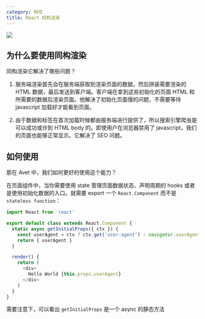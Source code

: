 ```yaml
---
category: 特性
title: React 同构渲染
---
```


![](https://cdn-images-1.medium.com/max/1600/1*Z4YLKQX_K7HUdz1AHtUKhw.jpeg)

## 为什么要使用同构渲染

同构渲染它解决了哪些问题？

1. 服务端渲染首先会在服务端获取到渲染页面的数据，然后拼装需要渲染的 HTML 数据，最后发送到客户端。客户端在拿到这些初始化的页面 HTML 和 所需要的数据后渲染页面。他解决了初始化页面慢的问题，不需要等待 javascript 加载好才能看到页面。

2. 由于数据和标签在首次加载时候都由服务端进行提供了，所以搜索引擎爬虫是可以成功或许到 HTML body 的。即使用户在浏览器禁用了 javascript，我们的页面也能够正常显示。它解决了 SEO 问题。

## 如何使用

那在 Avet 中，我们如何更好的使用这个能力？

在页面组件中，当你需要使用 state 管理页面数据状态、声明周期的 hooks 或者是使用初始化数据的入口。就需要 export 一个 `React.Component` 而不是 `stateless function`：

```javascript
import React from 'react'

export default class extends React.Component {
  static async getInitialProps({ ctx }) {
    const userAgent = ctx ? ctx.get('user-agent') : navigator.userAgent
    return { userAgent }
  }

  render() {
    return (
      <div>
        Hello World {this.props.userAgent}
      </div>
    )
  }
}
```

需要注意下，可以看出 `getInitialProps` 是一个 async 的静态方法

